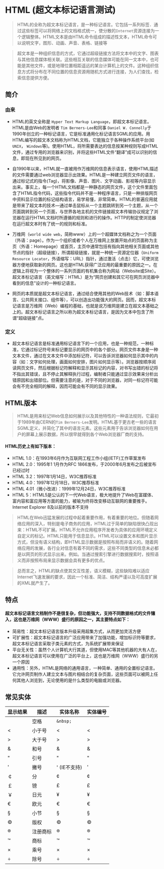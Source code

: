 # HTML (超文本标记语言测试)

> HTML的全称为超文本标记语言，是一种标记语言。它包括一系列标签．通过这些标签可以将网络上的文档格式统一，使分散的`Internet`资源连接为一个逻辑整体。HTML文本是由HTML命令组成的描述性文本，HTML命令可以说明文字，图形、动画、声音、表格、链接等

> 超文本是一种组织信息的方式，它通过超级链接方法将文本中的文字、图表与其他信息媒体相关联。这些相互关联的信息媒体可能在同一文本中，也可能是其他文件，或是地理位置相距遥远的某台计算机上的文件。这种组织信息方式将分布在不同位置的信息资源用随机方式进行连接，为人们查找，检索信息提供方便。

## 简介

### 由来

- HTML的英文全称是 `Hyper Text Markup Language`，即超文本标记语言。HTML是由Web的发明者 `Tim Berners-Lee`和同事 `Daniel W. Connolly`于1990年创立的一种标记语言，它是标准通用化标记语言SGML的应用。用HTML编写的超文本文档称为HTML文档，它能独立于各种操作系统平台(如`UNIX`， `Windows`等)。使用HTML，将所需要表达的信息按某种规则写成HTML文件，通过专用的浏览器来识别，并将这些HTML文件“翻译”成可以识别的信息，即现在所见到的网页。
 
- 自1990年以来，HTML就一直被用作万维网的信息表示语言，使用HTML描述的文件需要通过web浏览器显示出效果。HTML是一种建立网页文件的语言，通过标记式的指令(Tag)，将影像、声音、图片、文字动画、影视等内容显示出来。事实上，每一个HTML文档都是一种静态的网页文件，这个文件里面包含了HTML指令代码，这些指令代码并不是一种程序语言，只是一种排版网页中资料显示位置的标记结构语言，易学易懂，非常简单。HTML的普遍应用就是带来了超文本的技术―通过单击鼠标从一个主题跳转到另一个主题，从一个页面跳转到另一个页面，与世界各地主机的文件链接超文本传输协议规定了浏览器在运行HTML文档时所遵循的规则和进行的操作。HTTP的制定使浏览器在运行超文本时有了统一的规则和标准。

- 万维网（`world wide web`，简称www）上的一个超媒体文档称之为一个页面（外语：page）。作为一个组织或者个人在万维网上放置开始点的页面称为主页（外语：Homepage）或首页，主页中通常包括有指向其他相关页面或其他节点的指针（超级链接），所谓超级链接，就是一种统一资源定位器（`Uniform Resource Locator`，外语缩写：URL）指针，通过激活（点击）它，可使浏览器方便地获取新的网页。这也是HTML获得广泛应用的最重要的原因之一。在逻辑上将视为一个整体的一系列页面的有机集合称为网站（Website或Site）。超文本标记语言（英文缩写：HTML）是为“网页创建和其它可在网页浏览器中看到的信息”设计的一种标记语言。

- 网页的本质就是超文本标记语言，通过结合使用其他的Web技术（如：脚本语言、公共网关接口、组件等），可以创造出功能强大的网页。因而，超文本标记语言是万维网（Web）编程的基础，也就是说万维网是建立在超文本基础之上的。超文本标记语言之所以称为超文本标记语言，是因为文本中包含了所谓“超级链接”点。

### 定义

- 超文本标记语言是标准通用标记语言下的一个应用，也是一种规范，一种标准，它通过标记符号来标记要显示的网页中的各个部分。网页文件本身是一种文本文件，通过在文本文件中添加标记符，可以告诉浏览器如何显示其中的内容（如：文字如何处理，画面如何安排，图片如何显示等）。浏览器按顺序阅读网页文件，然后根据标记符解释和显示其标记的内容，对书写出错的标记将不指出其错误，且不停止其解释执行过程，编制者只能通过显示效果来分析出错原因和出错部位。但需要注意的是，对于不同的浏览器，对同一标记符可能会有不完全相同的解释，因而可能会有不同的显示效果。

## HTML版本

> HTML是用来标记Web信息如何展示以及其他特性的一种语法规则，它最初于1989年由CERN的`Tim Berners-Lee`发明。HTML基于更古老一些的语言SGML定义，并简化了其中的语言元素。这些元素用于告诉浏览器如何在用户的屏幕上展示数据，所以很早就得到各个Web浏览器厂商的支持。

#### HTML历史上有如下版本： 
- HTML 1.0：在1993年6月作为互联网工程工作小组(IETF)工作草案发布
- HTML 2.0：1995年1 1月作为RFC 1866发布，于2000年6月发布之后被宣布已经过时
- HTML 3.2：1997年1月14日，W3C推荐标准
- HTML 4.0：1997年12月18日，W3C推荐标准
- HTML 4.01（微小改进）：1999年12月24日，W3C推荐标准
- HTML 5：HTML5是公认的下一代Web语言，极大地提升了Web在富媒体、富内容和富应用等方面的能力，被喻为终将改变移动互联网的重要推手。Internet Explorer 8及以前的版本不支持

> HTML在Web迅猛发展的过程中起着重要作用，有着重要的地位。但随着网络应用的深入，特别是电子商务的应用，HTML过于简单的缺陷很快凸现出来：HTML不可扩展。HTML不允许应用程序开发者为具体的应用环境定义自定义的标记。HTML只能用于信息显示。HTML可以设置文本和图片显示方式，但没有语义结构，即HTML显示数据是按照布局而非语义的。随着网络应用的发展，各行业对信息有着不同的需求，这些不同类型的信息未必都是以网页的形式显示出来。例如。当通过搜索引擎进行数据搜索时，按照语义而非按照布局来显示数据会具有更多的优点。

> 总而言之，HTML的缺点使其交互性差，语义模糊，这些缺陷难以适应Internet飞速发展的要求，因此一个标准、简洁、结构严谨以及可高度扩展的XML就产生了。

## 特点

#### 超文本标记语言文档制作不是很复杂，但功能强大，支持不同数据格式的文件镶入，这也是万维网（WWW）盛行的原因之一，其主要特点如下：

- 简易性：超文本标记语言版本升级采用超集方式，从而更加灵活方便
- 可扩展性：超文本标记语言的广泛应用带来了加强功能，增加标识符等要求，超文本标记语言采取子类元素的方式，为系统扩展带来保证
- 平台无关性：虽然个人计算机大行其道，但使用MAC等其他机器的大有人在，超文本标记语言可以使用在广泛的平台上，这也是万维网（WWW）盛行的另一个原因
- 通用性：另外，HTML是网络的通用语言，一种简单、通用的全置标记语言。它允许网页制作人建立文本与图片相结合的复杂页面，这些页面可以被网上任何其他人浏览到，无论使用的是什么类型的电脑或浏览器。

## 常见实体
|显示结果	|描述			|实体名称					|实体编号	|
|  ----		| ----		|  ----						| ----		|
|					|空格			|`&nbsp;`					|					|
|<				| 小于号		|&lt;							|<				|
|>				|大于号		|&gt;							|>				|
|&				| 和号		|&amp;						|&				|
|"				| 引号		|&quot;						|"				|
|'				| 撇号		|&apos; (IE不支持)|'					|
|￠				| 分			|&cent;						|¢				|
|￡				| 镑			|&pound;					|£				|
|￥				| 日元		|&yen;						|¥				|
|€				| 欧元		|&euro;						|€				|
|§				| 小节		|&sect;						|§				|
|©				| 版权		|&copy;						|©				|
|®				| 注册商标	|&reg;						|®				|
|™				| 商标		|&trade;					|™				|
|×				| 乘号		|&times;					|×				|
|÷				| 除号		|&divide;					|÷				|
